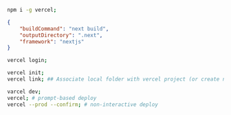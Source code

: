 ```bash
npm i -g vercel;
```

```json
{
	"buildCommand": "next build",
	"outputDirectory": ".next",
	"framework": "nextjs"
}
```

```bash
vercel login;
```

```bash
vercel init;
vercel link; ## Associate local folder with vercel project (or create new one)
```

```bash
varcel dev;
vercel; # prompt-based deploy
vercel --prod --confirm; # non-interactive deploy
```